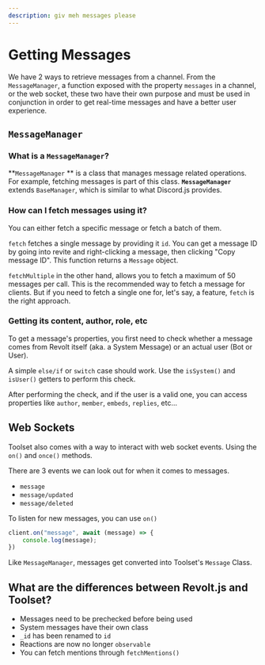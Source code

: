 ```yaml
---
description: giv meh messages please
---
```


# Getting Messages

We have 2 ways to retrieve messages from a channel. From the `MessageManager`, a function exposed with the property `messages` in a channel, or the web socket, these two have their own purpose and must be used in conjunction in order to get real-time messages and have a better user experience.

## `MessageManager`

### What is a `MessageManager`?

**`MessageManager` ** is a class that manages message related operations. For example, fetching messages is part of this class. **`MessageManager`** extends `BaseManager`, which is similar to what Discord.js provides.

### How can I fetch messages using it?

You can either fetch a specific message or fetch a batch of them.

`fetch` fetches a single message by providing it `id`. You can get a message ID by going into revite and right-clicking a message, then clicking "Copy message ID". This function returns a `Message` object.

`fetchMultiple` in the other hand, allows you to fetch a maximum of 50 messages per call. This is the recommended way to fetch a message for clients. But if you need to fetch a single one for, let's say, a feature, `fetch` is the right approach.

### Getting its content, author, role, etc

To get a message's properties, you first need to check whether a message comes from Revolt itself (aka. a System Message) or an actual user (Bot or User).

A simple `else/if` or `switch` case should work. Use the `isSystem()` and `isUser()` getters to perform this check.

After performing the check, and if the user is a valid one, you can access properties like `author`, `member`, `embeds`, `replies`, etc...

## Web Sockets

Toolset also comes with a way to interact with web socket events. Using the `on()` and `once()` methods.

There are 3 events we can look out for when it comes to messages.

* `message`
* `message/updated`
* `message/deleted`

To listen for new messages, you can use `on()`&#x20;

```javascript
client.on("message", await (message) => {
    console.log(message);
})
```

Like `MessageManager`, messages get converted into Toolset's `Message` Class.

## What are the differences between Revolt.js and Toolset?

* Messages need to be prechecked before being used
* System messages have their own class
* `_id` has been renamed to `id`
* Reactions are now no longer `observable`
* You can fetch mentions through `fetchMentions()`

